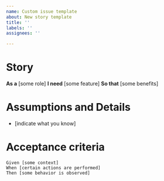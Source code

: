 ```yaml
---
name: Custom issue template
about: New story template
title: ''
labels: ''
assignees: ''

---
```


# Story
**As a** [some role]
**I need** [some feature]
**So that** [some benefits]

# Assumptions and Details
* [indicate what you know]

# Acceptance criteria
```gherkin
Given [some context]
When [certain actions are performed]
Then [some behavior is observed]
```
